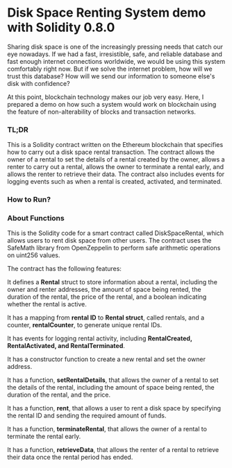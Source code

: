 
# Disk Space Renting System demo with Solidity 0.8.0

Sharing disk space is one of the increasingly pressing needs that catch our eye nowadays. If we had a fast, irresistible, safe, and reliable database and fast enough internet connections worldwide, we would be using this system comfortably right now. But if we solve the internet problem, how will we trust this database? How will we send our information to someone else's disk with confidence?

At this point, blockchain technology makes our job very easy. Here, I prepared a demo on how such a system would work on blockchain using the feature of non-alterability of blocks and transaction networks.


### TL;DR

This is a Solidity contract written on the Ethereum blockchain that specifies how to carry out a disk space rental transaction. The contract allows the owner of a rental to set the details of a rental created by the owner, allows a renter to carry out a rental, allows the owner to terminate a rental early, and allows the renter to retrieve their data. The contract also includes events for logging events such as when a rental is created, activated, and terminated.

### How to Run?



### About Functions
This is the Solidity code for a smart contract called DiskSpaceRental, which allows users to rent disk space from other users. The contract uses the SafeMath library from OpenZeppelin to perform safe arithmetic operations on uint256 values.

The contract has the following features:

It defines a **Rental** struct to store information about a rental, including the owner and renter addresses, the amount of space being rented, the duration of the rental, the price of the rental, and a boolean indicating whether the rental is active.

It has a mapping from **rental ID** to **Rental struct**, called rentals, and a counter, **rentalCounter**, to generate unique rental IDs.

It has events for logging rental activity, including **RentalCreated, RentalActivated, and RentalTerminated**.

It has a constructor function to create a new rental and set the owner address.

It has a function, **setRentalDetails**, that allows the owner of a rental to set the details of the rental, including the amount of space being rented, the duration of the rental, and the price.

It has a function, **rent**, that allows a user to rent a disk space by specifying the rental ID and sending the required amount of funds.

It has a function, **terminateRental**, that allows the owner of a rental to terminate the rental early.

It has a function, **retrieveData**, that allows the renter of a rental to retrieve their data once the rental period has ended.

